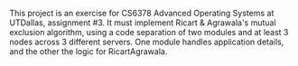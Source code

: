 This project is an exercise for CS6378 Advanced Operating Systems at UTDallas, assignment #3. It must implement Ricart & Agrawala's  mutual exclusion algorithm, using a code separation of two modules and at least 3 nodes across 3 different servers. One module handles application details, and the other the logic for RicartAgrawala.